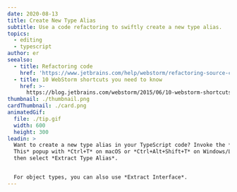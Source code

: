 ```yaml
---
date: 2020-08-13
title: Create New Type Alias
subtitle: Use a code refactoring to swiftly create a new type alias.
topics:
  - editing
  - typescript
author: er
seealso:
  - title: Refactoring code
    href: 'https://www.jetbrains.com/help/webstorm/refactoring-source-code.html'
  - title: 10 WebStorm shortcuts you need to know
    href: >-
      https://blog.jetbrains.com/webstorm/2015/06/10-webstorm-shortcuts-you-need-to-know/
thumbnail: ./thumbnail.png
cardThumbnail: ./card.png
animatedGif:
  file: ./tip.gif
  width: 600
  height: 300
leadin: >
  Want to create a new type alias in your TypeScript code? Invoke the *Refactor
  This* popup with *Ctrl+T* on macOS or *Ctrl+Alt+Shift+T* on Windows/Linux,
  then select *Extract Type Alias*.


  For object types, you can also use *Extract Interface*.
---
```


